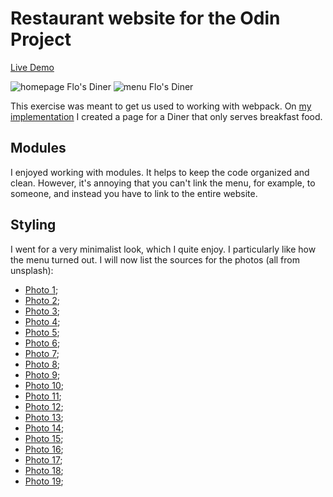 # Restaurant website for the Odin Project

[Live Demo](https://paposeco.github.io/flosdiner/)

![homepage Flo's Diner](https://github.com/paposeco/flosdiner/assets/13892562/e2128eb8-efa6-4482-9423-8282f3d0a1c2)
![menu Flo's Diner](https://github.com/paposeco/flosdiner/assets/13892562/7f6bf5b9-e194-44da-b6fc-4d776f7a734b)

This exercise was meant to get us used to working with webpack. On [my implementation](https://paposeco.github.io/flosdiner/) I created a page for a Diner that only serves breakfast food.

## Modules

I enjoyed working with modules. It helps to keep the code organized and clean. However, it's annoying that you can't link the menu, for example, to someone, and instead you have to link to the entire website.

## Styling

I went for a very minimalist look, which I quite enjoy. I particularly like how the menu turned out. I will now list the sources for the photos (all from unsplash):

- [Photo 1](https://unsplash.com/photos/YBfbVXvUsog);
- [Photo 2](https://unsplash.com/photos/TQQE32Gz4jw);
- [Photo 3](https://unsplash.com/photos/m62z8FnnZbI);
- [Photo 4](https://unsplash.com/photos/TYIzeCiZ_60);
- [Photo 5](https://unsplash.com/photos/nzyzAUsbV0M);
- [Photo 6](https://unsplash.com/photos/XyBeP4K9Vzs);
- [Photo 7](https://unsplash.com/photos/udHpkduEOYU);
- [Photo 8](https://unsplash.com/photos/6LUNL6tx4_c);
- [Photo 9](https://unsplash.com/photos/wnn9GuvXIZ4);
- [Photo 10](https://unsplash.com/photos/Lkb1g9ivC2c);
- [Photo 11](https://unsplash.com/photos/TmOGarNOGFs);
- [Photo 12](https://unsplash.com/photos/L82-kkEBOd0);
- [Photo 13](https://unsplash.com/photos/W3cKs5KeT2c);
- [Photo 14](https://unsplash.com/photos/aLDW0oQ0NtU);
- [Photo 15](https://unsplash.com/photos/QgJ2KMW27Fc);
- [Photo 16](https://unsplash.com/photos/hGsq0aOZM_w);
- [Photo 17](https://unsplash.com/photos/cCC9iPxsP_Y);
- [Photo 18](https://unsplash.com/photos/AhZJjvvDIGY);
- [Photo 19](https://unsplash.com/photos/8XMvyAUphCQ);

